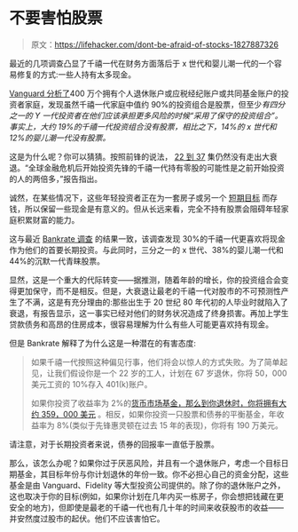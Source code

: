 # 不要害怕股票

> 原文：<https://lifehacker.com/dont-be-afraid-of-stocks-1827887326>

最近的几项调查凸显了千禧一代在财务方面落后于 x 世代和婴儿潮一代的一个容易修复的方式:一些人持有太多现金。



[Vanguard 分析了](https://personal.vanguard.com/pdf/CIRRTG_062018_Online.pdf)400 万个拥有个人退休账户或应税经纪账户或共同基金账户的投资者家庭，发现虽然千禧一代家庭中值约 90%的投资组合是股票，但至少*有四分之一的 Y 一代投资者在他们应该承担更多风险的时候“采用了保守的投资组合”。事实上，大约 19%的千禧一代投资组合没有股票，相比之下，14%的 x 世代和 12%的婴儿潮一代没有股票。*

这是为什么呢？你可以猜猜。按照前锋的说法， [22 到 37](http://www.pewresearch.org/fact-tank/2018/03/01/defining-generations-where-millennials-end-and-post-millennials-begin/) 集仍然没有走出大衰退。“全球金融危机后开始投资先锋的千禧一代持有零股的可能性是之前开始投资的人的两倍多，”报告指出。

诚然，在某些情况下，这些年轻投资者正在为一套房子或另一个 [短期目标](https://lifehacker.com/where-should-you-keep-significant-short-term-savings-1827685508) 而存钱，所以保留一些现金是有意义的。但从长远来看，完全不持有股票会阻碍年轻家庭积累财富的能力。

这与最近 [Bankrate 调查](https://www.bankrate.com/investing/financial-security-july-2018/) 的结果一致，该调查发现 30%的千禧一代更喜欢将现金作为他们的首要长期投资。与此同时，三分之一的 x 世代、38%的婴儿潮一代和 44%的沉默一代青睐股票。

显然，这是一个重大的代际转变——据推测，随着年龄的增长，你的投资组合会变得更加保守，而不是相反。但是，大衰退让最老的千禧一代对股市的不可预测性产生了不满，这是有充分理由的:那些出生于 20 世纪 80 年代初的人毕业时就陷入了衰退，有报告显示，这一事实已经对他们的财务状况造成了终身损害。再加上学生贷款债务和高昂的住房成本，很容易理解为什么有些人可能更喜欢持有现金。

但是 Bankrate 解释了为什么这是一种潜在的有害态度:

> 如果千禧一代按照这种偏见行事，他们将会以惊人的方式失败。为了简单起见，让我们假设你是一个 22 岁的工人，计划在 67 岁退休，你将 50，000 美元工资的 10%存入 401(k)账户。
> 
> 如果你投资了收益率为 2%的[货币市场基金，那么到你退休时，你将拥有大约 359，000 美元](https://www.bankrate.com/calculators/savings/compound-savings-calculator-tool.aspx) 。相反，如果你投资一只股票和债券的平衡基金，年收益率为 8%(类似于先锋惠灵顿在过去 15 年的表现)，你将有 190 万美元。

请注意，对于长期投资者来说，债券的回报率一直低于股票。

那么，该怎么办呢？如果你过于厌恶风险，并且有一个退休账户，考虑一个目标日期基金，其目标年份与你计划退休的年份一致。你不必担心自己的资金分配，这些基金是由 Vanguard、Fidelity 等大型投资公司提供的。除了你的退休账户之外，这也取决于你的目标(例如，如果你计划在几年内买一栋房子，你会想把钱藏在更安全的地方)，但即使是最老的千禧一代也有几十年的时间来收获股市的收益——并安然度过股市的起伏。他们不应该害怕它。